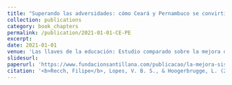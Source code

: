 ```yaml
---
title: "Superando las adversidades: cómo Ceará y Pernambuco se convirtieron en una referencia de las políticas educativas de Brasil"
collection: publications
category: book_chapters
permalink: /publication/2021-01-01-CE-PE
excerpt: 
date: 2021-01-01
venue: 'Las llaves de la educación: Estudio comparado sobre la mejora de los sistemas educativos subnacionales en América Latina. - Libro Dos'
slidesurl: 
paperurl: 'https://www.fundacionsantillana.com/publicacao/la-mejora-sistemica-de-la-educacion-casos-de-estudio-en-america-latina/'
citation: '<b>Recch, Filipe</b>, Lopes, V. B. S., & Hoogerbrugge, L. (2021). Superando las adversidades: Cómo Ceará y Pernambuco se convirtieron en una referencia de las políticas educativas de Brasil. In <i>Las llaves de la educación: Estudio comparado sobre la mejora de los sistemas educativos subnacionales en América Latina- libro dos</i>. Fundación Santillana.'
---
```

